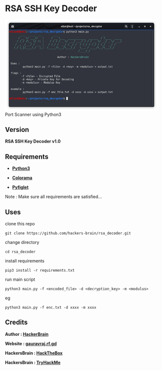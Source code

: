 # RSA SSH Key Decoder
![rsa ssh key decoder](https://github.com/hackers-brain/rsa_decoder/blob/master/rsa_decryptor.png)
Port Scanner using Python3
## Version
**RSA SSH Key Decoder v1.0**
## Requirements
* **[Python3](https://www.python.org/downloads/)**

* **[Colorama](https://pypi.org/project/colorama/)**

* **[Pyfiglet](https://pypi.org/project/pyfiglet/0.7/)**

Note : Make sure all requirements are satisfied...

## Uses
clone this repo
```
git clone https://github.com/hackers-brain/rsa_decoder.git
```
change directory
```
cd rsa_decoder
```
install requirements
```
pip3 install -r requirements.txt
```
run main script
```
python3 main.py -f <encoded_file> -d <decryption_key> -m <modulus>
```
eg
```
python3 main.py -f enc.txt -d xxxx -m xxxx
```

## Credits
**Author : [HackerBrain](https://github.com/hackers-brain/)**

**Website : [gauravraj.rf.gd](http://gauravraj.rf.gd/)**

**HackersBrain : [HackTheBox](https://www.hackthebox.eu/profile/303514)**

**HackersBrain : [TryHackMe](https://tryhackme.com/p/hackersbrain)**
